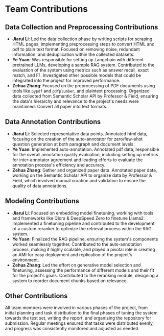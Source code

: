 # Team Contributions

## Data Collection and Preprocessing Contributions

- **Jiarui Li**: Led the data collection phase by writing scripts for scraping HTML pages, implementing preprocessing steps to convert HTML and pdf to plain text format. Focused on removing noise, redundant information, and deduplication within the collected datasets. 
- **Ye Yuan**: Was responsible for setting up Langchain with different pretrained LLMs, developing a sample RAG system. Contributed to the evaluation of the system using metrics such as answer recall, exact match, and F1. Investigated other possible models that could be integrated into the project for improved performance.
- **Zehua Zhang**: Focused on the preprocessing of PDF documents using tools like `pypdf` and `pdfplumber`, and plaintext processing. Organized data collected from Semantic Scholar API by Professor & Field, ensuring the data's hierarchy and relevance to the project's needs were maintained. Convert all paper into text formats.

## Data Annotation Contributions

- **Jiarui Li**: Selected representative data points. Annotated html data, focusing on the creation of the auto-annotator for zero/few-shot question generation at both paragraph and document levels. 
- **Ye Yuan**: Implemented auto-annotation. Annotated pdf data, responsible for the overall annotation quality evaluation, including setting up metrics for inter-annotator agreement and leading efforts to evaluate the annotation process's efficiency and accuracy.
- **Zehua Zhang**: Gather and organized paper data. Annotated paper data, working on the Semantic Scholar API to organize data by Professor & Field, which involved manual curation and validation to ensure the quality of data annotations.

## Modeling Contributions

- **Jiarui Li**: Focused on embedding model finetuning, working with tools and frameworks like Qlora & DeepSpeed Zero to finetune Llama2. Implemented a finetuning pipeline and contributed to the development of a custom reranker to optimize the retrieval process within the RAG system.
- **Ye Yuan**: Finalized the RAG pipeline, ensuring the system's components worked seamlessly together. Contributed to the auto-annotation process, making it highly scalable, and played a pivotal role in creating an AMI for easy deployment and replication of the project's environment.
- **Zehua Zhang**: Led the effort on generative model selection and finetuning, assessing the performance of different models and their fit for the project's goals. Contributed to the reranking module, designing a system to reorder document chunks based on relevance.

## Other Contributions

All team members were involved in various phases of the project, from initial planning and task distribution to the final phases of tuning the system towards the test set, writing the report, and organizing the repository for submission. Regular meetings ensured that tasks were distributed evenly, and progress was consistently monitored and adjusted as needed.


